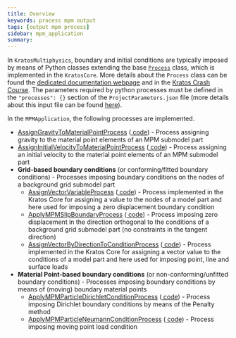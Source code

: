 ```yaml
---
title: Overview
keywords: process mpm output
tags: [output mpm process]
sidebar: mpm_application
summary: 
---
```


In `KratosMultiphysics`, boundary and initial conditions are typically imposed by means of Python classes extending the base [`Process`](https://github.com/KratosMultiphysics/Kratos/blob/master/kratos/processes/process.h) class, which is implemented in the `KratosCore`.
More details about the `Process` class can be found the [dedicated documentation webpage](../../../Kratos/Processes/process) and in the [Kratos Crash Course](../../../Kratos/For_Users/Crash_Course/5_Simulation_Loop). The parameters required by python processes must be defined in the `"processes": {}` section of the `ProjectParameters.json` file (more details about this input file can be found [here](../Input_Files/json#projectparametersjson)).


In the `MPMApplication`, the following processes are implemented.

* [AssignGravityToMaterialPointProcess](./assign_gravity) ([<i class="fa fa-github"></i> code](https://github.com/KratosMultiphysics/Kratos/blob/master/applications/MPMApplication/python_scripts/assign_gravity_to_material_point_process.py)) - Process assigning gravity to the material point elements of an MPM submodel part
* [AssignInitialVelocityToMaterialPointProcess](./assign_initial_velocity) ([<i class="fa fa-github"></i> code](https://github.com/KratosMultiphysics/Kratos/blob/master/applications/MPMApplication/python_scripts/assign_initial_velocity_to_material_point_process.py)) - Process assigning an initial velocity to the material point elements of an MPM submodel part
* **Grid-based boundary conditions** (or conforming/fitted boundary conditions) - Processes imposing boundary conditions on the nodes of a background grid submodel part
    - [AssignVectorVariableProcess](./Grid-based_Boundary_Conditions/fixed_displacement_boundary_condition) ([<i class="fa fa-github"></i> code](https://github.com/KratosMultiphysics/Kratos/blob/master/kratos/python_scripts/assign_vector_variable_process.py)) - Process implemented in the Kratos Core for assigning a value to the nodes of a model part and here used for imposing a zero displacement boundary condition
    - [ApplyMPMSlipBoundaryProcess](./Grid-based_Boundary_Conditions/slip_boundary_condition) ([<i class="fa fa-github"></i> code](https://github.com/KratosMultiphysics/Kratos/blob/master/applications/MPMApplication/python_scripts/apply_mpm_slip_boundary_process.py)) - Process imposing zero displacement in the direction orthogonal to the conditions of a background grid submodel part (no constraints in the tangent direction)
    - [AssignVectorByDirectionToConditionProcess](./Grid-based_Boundary_Conditions/load) ([<i class="fa fa-github"></i> code](https://github.com/KratosMultiphysics/Kratos/blob/master/kratos/python_scripts/assign_vector_by_direction_to_condition_process.py)) - Process implemented in the Kratos Core for assigning a vector value to the conditions of a model part and here used for imposing point, line and surface loads
* **Material Point-based boundary conditions** (or non-conforming/unfitted boundary conditions) - Processes imposing boundary conditions by means of (moving) boundary material points
    - [ApplyMPMParticleDirichletConditionProcess](./Material_Point-based_Boundary_Conditions/penalty) ([<i class="fa fa-github"></i> code](https://github.com/KratosMultiphysics/Kratos/blob/master/applications/MPMApplication/python_scripts/apply_mpm_particle_dirichlet_condition_process.py)) - Process imposing Dirichlet boundary conditions by means of the Penalty method
    - [ApplyMPMParticleNeumannConditionProcess](./Material_Point-based_Boundary_Conditions/point_load) ([<i class="fa fa-github"></i> code](https://github.com/KratosMultiphysics/Kratos/blob/master/applications/MPMApplication/python_scripts/apply_mpm_particle_neumann_condition_process.py)) - Process imposing moving point load condition

